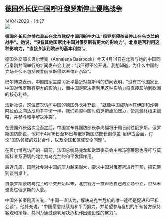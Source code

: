 <!--1681476302000-->
[德国外长促中国呼吁俄罗斯停止侵略战争](https://www.rfi.fr/cn/%E5%9B%BD%E9%99%85/20230414-%E5%BE%B7%E5%9B%BD%E5%A4%96%E9%95%BF%E4%BF%83%E4%B8%AD%E5%9B%BD%E5%91%BC%E5%90%81%E4%BF%84%E7%BD%97%E6%96%AF%E5%81%9C%E6%AD%A2%E4%BE%B5%E7%95%A5%E6%88%98%E4%BA%89)
------

<div>14/04/2023 - 14:27</div><img src="https://s.rfi.fr/media/display/c15e3904-daab-11ed-85fd-005056a90284/w:1280/p:16x9/AP23104237229318.jpg"><p><strong>德国外长贝尔博克周五在北京敦促中国用影响力让"俄罗斯侵略者停止在乌克兰的战争"。她说，"没有其他国家比中国对俄罗斯有更大的影响力”。北京是否利用这种影响力，“直接关涉到欧洲的基本利益"。                    </strong></p><div><p>德国外交部长贝尔博克（Annalena Baerbock）今天4月14日在北京与她的中国同行秦刚共同举行的新闻发布会上说："我不得不公开说，我想知道，为什么中国的立场至今不包括要求俄罗斯侵略者停止战争"。</p><p>巴尔博克表示，中国国家主席习近平最近对莫斯科的访问表明，"没有其他国家比中国对俄罗斯有更大的影响力，而中国是否决定利用这种影响力将直接影响到欧洲的核心利益。</p><p>法新社说，这位首次访问中国的德国外长补充说，"就像中国成功地在伊朗和沙特阿拉伯之间达成和平平衡一样，我们希望中国对俄罗斯施加压力，使其最终结束侵略，并参与和平解决冲突"。</p><p>在德国外长这次会面之后，中国宣布其国防部长李尚福将于周日前往俄罗斯。俄罗斯国防部说，他将于4月16日至18日与俄罗斯国防部长谢尔盖-绍伊古会面，讨论"国防领域的双边合作，以及全球和区域安全问题"。</p><p>在贝尔博克访问的一周前，法国总统马克龙和欧盟委员会主席冯德莱恩也呼吁与莫斯科关系密切的北京为乌克兰的和平发挥作用。</p><p>最近几周，国际社会对中国的压力越来越大，要求中国对俄罗斯进行干预，把它带到谈判桌上。</p><p>自俄罗斯侵略乌克兰的冲突开始以来，北京官方一直声称自己的立场中立，但从未谴责过俄罗斯的入侵。</p><p>中国外长秦刚周五说，"中国一直认为，解决乌克兰危机的唯一途径是促进和平和会谈"。他补充说，"中国愿意继续为和平而努力，并希望参与危机的所有各方保持客观和冷静，共同为通过谈判解决危机作出建设性的努力"。</p><div data-selfpromo-newsletter></div><div data-selfpromo-app></div></div>
